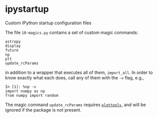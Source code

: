 # ipystartup
Custom IPython startup configuration files

The file `10-magics.py` contains a set of custom magic commands:

```
astropy
display
future
np
plt
update_rcParams
```

in addition to a wrapper that executes all of them, `import_all`. In order to know exactly what each does, call any of them with the `-v` flag, e.g.,

```
In [1]: %np -v
import numpy as np
from numpy import random
```

The magic command `update_rcParams` requires [`plottools`](https://github.com/cristobal-sifon/plottools), and will be ignored if the package is not present.

